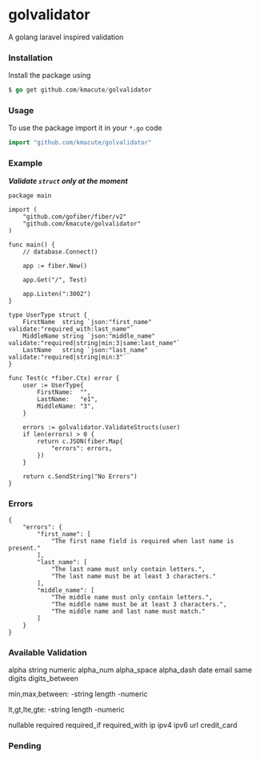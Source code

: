 # golvalidator
A golang laravel inspired validation


### Installation

Install the package using
```go
$ go get github.com/kmacute/golvalidator
```

### Usage

To use the package import it in your `*.go` code
```go
import "github.com/kmacute/golvalidator"
```

### Example
***Validate `struct` only at the moment***

```
package main

import (
	"github.com/gofiber/fiber/v2"
	"github.com/kmacute/golvalidator"
)

func main() {
	// database.Connect()

	app := fiber.New()

	app.Get("/", Test)

	app.Listen(":3002")
}

type UserType struct {
	FirstName  string `json:"first_name" validate:"required_with:last_name"`
	MiddleName string `json:"middle_name" validate:"required|string|min:3|same:last_name"`
	LastName   string `json:"last_name" validate:"required|string|min:3"`
}

func Test(c *fiber.Ctx) error {
	user := UserType{
		FirstName:  "",
		LastName:   "e1",
		MiddleName: "3",
	}

	errors := golvalidator.ValidateStructs(user)
	if len(errors) > 0 {
		return c.JSON(fiber.Map{
			"errors": errors,
		})
	}

	return c.SendString("No Errors")
}

```

### Errors
```
{
    "errors": {
        "first_name": [
            "The first name field is required when last name is present."
        ],
        "last_name": [
            "The last name must only contain letters.",
            "The last name must be at least 3 characters."
        ],
        "middle_name": [
            "The middle name must only contain letters.",
            "The middle name must be at least 3 characters.",
            "The middle name and last name must match."
        ]
    }
}
```

### Available Validation
alpha
string
numeric
alpha_num
alpha_space
alpha_dash
date
email
same
digits
digits_between

min,max,between:
-string length
-numeric

lt,gt,lte,gte:
-string length
-numeric

nullable
required
required_if
required_with
ip
ipv4
ipv6
url
credit_card

### Pending
